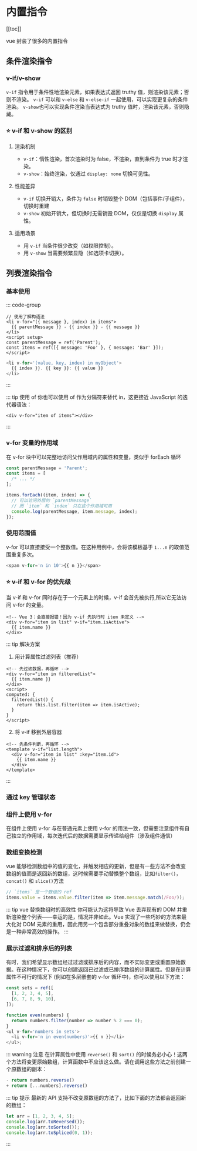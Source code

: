 # 内置指令

[[toc]]

vue 封装了很多的内置指令

## 条件渲染指令

### v-if/v-show

`v-if` 指令用于条件性地渲染元素，如果表达式返回 truthy 值，则渲染该元素；否则不渲染。
`v-if` 可以和 `v-else` 和 `v-else-if` 一起使用，可以实现更复杂的条件渲染。
`v-show`也可以实现条件渲染当表达式为 truthy 值时，渲染该元素，否则隐藏。

### :star: v-if 和 v-show 的区别

1. 渲染机制

   - `v-if`：惰性渲染，首次渲染时为 false，不渲染，直到条件为 true 时才渲染。
   - `v-show`：始终渲染，仅通过 `display: none` 切换可见性。

2. 性能差异

   - `v-if` 切换开销大，条件为 `false` 时销毁整个 DOM（包括事件/子组件），切换时重建
   - `v-show` 初始开销大，但切换时无需销毁 DOM，仅仅是切换 `display` 属性。

3. 适用场景
   - 用 `v-if` 当条件很少改变（如权限控制）。
   - 用 `v-show` 当需要频繁显隐（如选项卡切换）。

## 列表渲染指令

### 基本使用

::: code-group

```vue [遍历数组]
// 使用了解构语法
<li v-for="({ message }, index) in items">
  {{ parentMessage }} - {{ index }} - {{ message }}
</li>
<script setup>
const parentMessage = ref('Parent');
const items = ref([{ message: 'Foo' }, { message: 'Bar' }]);
</script>
```

```js [遍历对象]
<li v-for='(value, key, index) in myObject'>
  {{ index }}. {{ key }}: {{ value }}
</li>
```

:::

::: tip 使用 of
你也可以使用 of 作为分隔符来替代 in，这更接近 JavaScript 的迭代器语法：

```vue
<div v-for="item of items"></div>
```

:::

### v-for 变量的作用域

在 v-for 块中可以完整地访问父作用域内的属性和变量，类似于 forEach 循环

```js
const parentMessage = 'Parent';
const items = [
  /* ... */
];

items.forEach((item, index) => {
  // 可以访问外层的 `parentMessage`
  // 而 `item` 和 `index` 只在这个作用域可用
  console.log(parentMessage, item.message, index);
});
```

### 使用范围值

v-for 可以直接接受一个整数值。在这种用例中，会将该模板基于 `1...n` 的取值范围重复多次。

```js
<span v-for='n in 10'>{{ n }}</span>
```

### :star: v-if 和 v-for 的优先级

当 v-if 和 v-for 同时存在于一个元素上的时候，v-if 会首先被执行,所以它无法访问 v-for 的变量。

```vue
<!-- Vue 3：会直接报错！因为 v-if 先执行时 item 未定义 -->
<div v-for="item in list" v-if="item.isActive">
  {{ item.name }}
</div>
```

::: tip 解决方案

1. 用计算属性过滤列表（推荐）​

```vue
<!-- 先过滤数据，再循环 -->
<div v-for="item in filteredList">
  {{ item.name }}
</div>
<script>
computed: {
  filteredList() {
    return this.list.filter(item => item.isActive);
  }
}
</script>
```

2. 将 v-if 移到外层容器

```vue
<!-- 先条件判断，再循环 -->
<template v-if="list.length">
  <div v-for="item in list" :key="item.id">
    {{ item.name }}
  </div>
</template>
```

:::

### 通过 key 管理状态

### 组件上使用 v-for

在组件上使用 v-for 与在普通元素上使用 v-for 的用法一致，但需要注意组件有自己独立的作用域，每次迭代后的数据需要显示传递给组件（涉及组件通信）

### 数组变换检测

vue 能够检测数组中的值的变化，并触发相应的更新，但是有一些方法不会改变数组的值而是返回新的数组，这时候需要手动替换整个数组，比如`filter()`，`concat()` 和 `slice()`方法

```js
// `items` 是一个数组的 ref
items.value = items.value.filter(item => item.message.match(/Foo/));
```

::: tip vue 替换数组时的高效性
你可能认为这将导致 Vue 丢弃现有的 DOM 并重新渲染整个列表——幸运的是，情况并非如此。Vue 实现了一些巧妙的方法来最大化对 DOM 元素的重用，因此用另一个包含部分重叠对象的数组来做替换，仍会是一种非常高效的操作。
:::

### 展示过滤和排序后的列表

有时，我们希望显示数组经过过滤或排序后的内容，而不实际变更或重置原始数据。在这种情况下，你可以创建返回已过滤或已排序数组的计算属性。但是在计算属性不可行的情况下 (例如在多层嵌套的 v-for 循环中)，你可以使用以下方法：

```js
const sets = ref([
  [1, 2, 3, 4, 5],
  [6, 7, 8, 9, 10],
]);

function even(numbers) {
  return numbers.filter(number => number % 2 === 0);
}
<ul v-for='numbers in sets'>
  <li v-for='n in even(numbers)'>{{ n }}</li>
</ul>;
```

::: warning 注意
在计算属性中使用 `reverse()` 和 `sort()` 的时候务必小心！这两个方法将变更原始数组，计算函数中不应该这么做。请在调用这些方法之前创建一个原数组的副本：

```js
- return numbers.reverse()
+ return [...numbers].reverse()
```

::: tip 提示
最新的 API 支持不改变原数组的方法了，比如下面的方法都会返回新的数组：

```js
let arr = [1, 2, 3, 4, 5];
console.log(arr.toReversed());
console.log(arr.toSorted());
console.log(arr.toSpliced(0, 1));
```

:::
